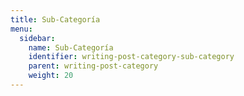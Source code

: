 ```yaml
---
title: Sub-Categoría
menu:
  sidebar:
    name: Sub-Categoría
    identifier: writing-post-category-sub-category
    parent: writing-post-category
    weight: 20
---
```


